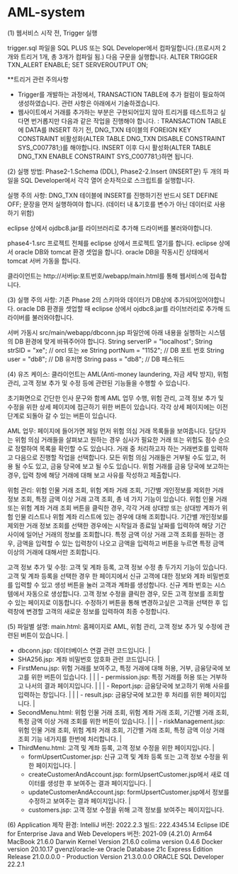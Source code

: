 # AML-system

(1) 웹서비스 시작 전, Trigger 실행

  trigger.sql 파일을 SQL PLUS 또는 SQL Developer에서 컴파일합니다.(프로시저 2개와 트리거 1개, 총 3개가 컴파일 됨.)
  다음 구문을 실행합니다.
  ALTER TRIGGER TXN_ALERT ENABLE;
  SET SERVEROUTPUT ON;
  
  **트리거 관련 주의사항
   - Trigger를 개발하는 과정에서, TRANSACTION TABLE에 추가 컬럼이 필요하여 생성하였습니다. 관련 사항은 아래에서 기술하겠습니다.
   - 웹사이트에서 거래를 추가하는 부분은 구현되어있지 않아 트리거를 테스트하고 싶다면 번거롭지만 다음과 같은 작업을 진행해야 합니다.
     : TRANSACTION TABLE에 DATA를 INSERT 하기 전, DNG_TXN 테이블의 FOREIGN KEY CONSTRAINT 비활성화(ALTER TABLE DNG_TXN DISABLE CONSTRAINT SYS_C007781;)를 해야합니다. INSERT 이후 다시 활성화(ALTER TABLE DNG_TXN ENABLE CONSTRAINT SYS_C007781;)하면 됩니다. 
   

(2) 실행 방법:
  Phase2-1.Schema (DDL), Phase2-2.Insert (INSERT문)
  두 개의 파일을 SQL Developer에서 각각 열어 순차적으로 스크립트를 실행합니다.
  
  실행 주의 사항:
  DNG_TXN 테이블에 INSERT를 진행하기전
  반드시 SET DEFINE OFF; 문장을 먼저 실행하여야 합니다.
  (데이터 내 &기호를 변수가 아닌 데이터로 사용하기 위함)
  
  eclipse 상에서 ojdbc8.jar를 라이브러리로 추가해 드라이버를 불러와야합니다.
  
  phase4-1.src 프로젝트 전체를 eclipse 상에서 프로젝트 열기를 합니다.
  eclipse 상에서 oracle DB와 tomcat 환경 셋업을 합니다.
  oracle DB을 작동시킨 상태에서 tomcat 서버 가동을 합니다.

  클라이언트는 http://서버ip:포트번호/webapp/main.html를 통해 웹서비스에 접속합니다.

(3) 실행 주의 사항:
  기존 Phase 2의 스키마와 데이터가 DB상에 추가되어있어야합니다.
  oracle DB 환경을 셋업할 때 eclipse 상에서 ojdbc8.jar를 라이브러리로 추가해 드라이버를 불러와야합니다.

  서버 가동시 src/main/webapp/dbconn.jsp 파일안에 아래 내용을 실행하는 시스템의 DB 환경에 맞게 바꿔주어야 합니다.
  String serverIP = "localhost";
  String strSID = "xe"; // orcl 또는 xe
  String portNum = "1152"; // DB 포트 번호
  String user = "db8"; // DB 유저명
  String pass = "db8"; // DB 패스워드
  

(4) 유즈 케이스:
  클라이언트는 AML(Anti-money laundering, 자금 세탁 방지), 위험 관리, 고객 정보 추가 및 수정 등에 관련된 기능들을 수행할 수 있습니다.
 
  초기화면으로 간단한 인사 문구와 함께 AML 업무 수행, 위험 관리, 고객 정보 추가 및 수정을 위한 상세 페이지에 접근하기 위한 버튼이 있습니다.
  각각 상세 페이지에는 이전 단계로 되돌아 갈 수 있는 버튼이 있습니다.
  
  AML 업무:
    페이지에 들어가면 제일 먼저 위험 의심 거래 목록들을 보여줍니다.
    담당자는 위험 의심 거래들을 살펴보고 원하는 경우 심사가 필요한 거래 또는 위험도 점수 순으로 정렬하여 목록을 확인할 수도 있습니다.
    거래 중 처리하고자 하는 거래번호를 입력하고 다음으로 진행할 작업을 선택합니다.
    모든 위험 의심 거래들은 거부될 수도 있고, 허용 될 수도 있고, 금융 당국에 보고 될 수도 있습니다.
    위험 거래를 금융 당국에 보고하는 경우, 입력 창에 해당 거래에 대해 보고 사유를 작성하고 제출합니다.
    
  위험 관리:
    위험 인물 거래 조회, 위험 계좌 거래 조회, 기간별 개인정보를 제외한 거래 정보 조회, 특정 금액 이상 거래 고객 조회, 총 네 가지 기능이 있습니다.
    위험 인물 거래 또는 위험 계좌 거래 조회 버튼을 클릭한 경우, 각각 거래 상대방 또는 상대방 계좌가 위험 인물 리스트나 위험 계좌 리스트에 있는 경우에 대해 조회합니다.
    기간별 개인정보를 제외한 거래 정보 조회를 선택한 경우에는 시작일과 종료일 날짜를 입력하여 해당 기간 사이에 일어난 거래의 정보를 조회합니다.
    특정 금액 이상 거래 고객 조회를 원하는 경우, 금액을 입력할 수 있는 입력창이 나오고 금액을 입력하고 버튼을 누르면 특정 금액 이상의 거래에 대해서만 조회합니다.
  
  고객 정보 추가 및 수정:
    고객 및 계좌 등록, 고객 정보 수정 총 두가지 기능이 있습니다.
    고객 및 계좌 등록을 선택한 경우 한 페이지에서 신규 고객에 대한 정보와 계좌 비밀번호를 입력할 수 있고 생성 버튼을 눌러 고객과 계좌를 생성합니다. 신규 계좌 번호는 시스템에서 자동으로 생성합니다.
    고객 정보 수정을 클릭한 경우, 모든 고객 정보를 조회할 수 있는 페이지로 이동합니다. 수정하기 버튼을 통해 변경하고싶은 고객을 선택한 후 입력창에 변경할 고객의 새로운 정보를 입력하여 최종 수정합니다.

(5) 파일별 설명:
  main.html: 홈페이지로 AML, 위험 관리, 고객 정보 추가 및 수정에 관련된 버튼이 있습니다.
  |
   - dbconn.jsp: 데이터베이스 연결 관련 코드입니다.
  |
   - SHA256.jsp: 계좌 비밀번호 암호화 관련 코드입니다.
  |
   - FirstMenu.jsp: 위험 거래를 보여주고, 특정 거래에 대해 허용, 거부, 금융당국에 보고를 위한 버튼이 있습니다.
  |  |
  |   - permission.jsp: 특정 거래를 허용 또는 거부하고 나서의 결과 페이지입니다.
  |  |
  |   - Report.jsp: 금융당국에 보고하기 위해 사유를 입력하는 창입니다.
  |     |
  |      - result.jsp: 금융당국에 보고한 후 처리를 위한 페이지입니다.
  |
   - SecondMenu.html: 위험 인물 거래 조회, 위험 계좌 거래 조회, 기간별 거래 조회, 특정 금액 이상 거래 조회를 위한 버튼이 있습니다.
  |  |
  |   - riskManagement.jsp: 위험 인물 거래 조회, 위험 계좌 거래 조회, 기간별 거래 조회, 특정 금액 이상 거래 조회 기능 네가지를 한번에 처리합니다.
  |  
   - ThirdMenu.html: 고객 및 계좌 등록, 고객 정보 수정을 위한 페이지입니다.
     |
      - formUpsertCustomer.jsp: 신규 고객 및 계좌 등록 또는 고객 정보 수정을 위한 페이지입니다.
     |
      - createCustomerAndAccount.jsp: formUpsertCustomer.jsp에서 새로 데이터를 생성한 후 보여주는 결과 페이지입니다.
     |
      - updateCustomerAndAccount.jsp: formUpsertCustomer.jsp에서 정보를 수정하고 보여주는 결과 페이지입니다.
     |
      - customers.jsp: 고객 정보 수정을 위해 고객 정보를 보여주는 페이지입니다.
  
  

(6) Application 제작 환경:
  IntelliJ 버전: 2022.2.3 빌드: 222.4345.14
  Eclipse IDE for Enterprise Java and Web Developers 버전: 2021-09 (4.21.0)
  Arm64 MacBook 21.6.0 Darwin Kernel Version 21.6.0
  colima version 0.4.6
  Docker version 20.10.17
  gvenzl/oracle-xe
  Oracle Database 21c Express Edition Release 21.0.0.0.0 - Production
  Version 21.3.0.0.0
  ORACLE SQL Developer 22.2.1
